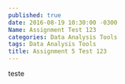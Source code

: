 ```yaml
---
published: true
date: 2016-08-19 10:30:00 -0300
Name: Assignment Test 123
categories: Data Analysis Tools
tags: Data Analysis Tools
title: Assignment 5 Test 123
---
```


teste


